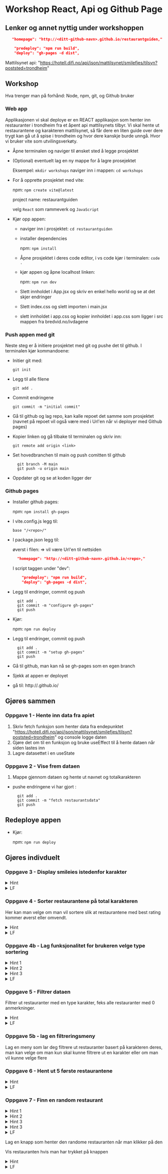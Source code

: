 # Workshop React, Api og Github Page

## Lenker og annet nyttig under workshoppen

```json
   "homepage": "http://<ditt-github-navn>.github.io/restaurantguiden,"
```

```json
    "predeploy": "npm run build",
    "deploy": "gh-pages -d dist",
```

Mattilsynet api: "https://hotell.difi.no/api/json/mattilsynet/smilefjes/tilsyn?poststed=trondheim"

## Workshop

Hva trenger man på forhånd: Node, npm, git, og Github bruker

### Web app

Applikasjonen vi skal deploye er en REACT applikasjon som henter inn restauranter i trondheim fra et åpent api mattilsynets tilbyr. Vi skal hente ut restaurantene og karakteren mattilsynet, så får dere en liten guide over dere trygt kan gå ut å spise i trondheim og hvor dere kanskje burde unngå. Hvor vi bruker vite som utvilingsverkøty.

- Åpne terminalen og naviger til ønsket sted å legge prosjektet

- (Optional) eventuelt lag en ny mappe for å lagre prosejektet

  Eksempel: `mkdir workshops`
  naviger inn i mappen: `cd workshops`

- For å opprette prosjektet med vite:

  npm: `npm create vite@latest`

  project name: restaurantguiden

  velg `React` som rammeverk og `JavaScript`

- Kjør opp appen:

  - naviger inn i prosjektet: `cd restaurantguiden`
  - installer dependencies

    npm: `npm install`

  - Åpne prosjektet i deres code editor, i vs code kjør i terminalen: `code .`

  - kjør appen og åpne localhost linken:

    npm: `npm run dev`

  - Slett innholdet i App.jsx og skriv en enkel hello world og se at det skjer endringer

  - Slett index.css og slett importen i main.jsx
  - slett innholdet i app.css og kopier innholdet i app.css som ligger i src mappen fra bredvid.no/ivdagene

### Push appen med git

Neste steg er å initiere prosjektet med git og pushe det til github. I terminalen kjør kommandoene:

- Initier git med:

  `git init`

- Legg til alle filene

  `git add .`

- Commit endringene

  `git commit -m "initial commit"`

- Gå til github og lag repo, kan kalle repoet det samme som prosjektet (navnet på repoet vil også være med i Url'en når vi deployer med Github pages)
- Kopier linken og gå tilbake til terminalen og skriv inn:

  `git remote add origin <link>`

- Set hovedbranchen til main og push comitten til github

  ```
    git branch -M main
    git push -u origin main
  ```

- Oppdater git og se at koden ligger der

### Github pages

- Installer github pages:

  npm: `npm install gh-pages`

- I vite.config.js legg til:

  `base "/<repo>/"`

- I package.json legg til:

  øverst i filen: => vil være Url'en til nettsiden

  ```json
    "homepage": "http://<ditt-github-navn>.github.io/<repo>,"
  ```

  I script taggen under "dev":

  ```json
      "predeploy": "npm run build",
      "deploy": "gh-pages -d dist",
  ```

- Legg til endringer, commit og push

  ```
    git add .
    git commit -m "configure gh-pages"
    git push
  ```

- Kjør:

  npm: `npm run deploy`

- Legg til endringer, commit og push

  ```
    git add .
    git commit -m "setup gh-pages"
    git push
  ```

- Gå til github, man kan nå se gh-pages som en egen branch

- Sjekk at appen er deployet
- gå til: http://<ditt-github-navn>.github.io/<repo>

## Gjøres sammen

### Oppgave 1 - Hente inn data fra apiet

1. Skriv fetch funksjon som henter data fra endepunktet "https://hotell.difi.no/api/json/mattilsynet/smilefjes/tilsyn?poststed=trondheim" og console logge daten
2. Gjøre det om til en funksjon og bruke useEffect til å hente dataen når siden lastes inn
3. Lagre datasettet i en useState

### Oppgave 2 - Vise frem dataen

1. Mappe gjennom dataen og hente ut navnet og totalkarakteren

- pushe endringene vi har gjort :

  ```
    git add .
    git commit -m "fetch restaurantsdata"
    git push
  ```

## Redeploye appen

- Kjør:

  npm: `npm run deploy`

## Gjøres indivduelt

### Oppgave 3 - Display smileies istedenfor karakter

<details><summary>Hint</summary>

Lag en hjelpe funksjon som omgjør tall til smiley

</details>

<details><summary>LF</summary>

```Javascript
   const getSmiley = (value) => {
    return value == 3 ? "🤮" : value == 2 ? "🤢" : value == 1 ? "🙂" : "🤩";
  };

  {/* .... */}
  <h3>{getSmiley(restaurant.total_karakter)}</h3>
```

</details>

### Oppgave 4 - Sorter restaurantene på total karakteren

Her kan man velge om man vil sortere slik at restaurantene med best rating kommer øverst eller omvendt.

<details><summary>Hint</summary>

Bruk [sort](https://developer.mozilla.org/en-US/docs/Web/JavaScript/Reference/Global_Objects/Array/sort) funksjonen

</details>

<details><summary>LF</summary>

```Javascript
    restaurants
        .sort((a, b) => a.total_karakter - b.total_karakter)
```

</details>

### Oppgave 4b - Lag funksjonalitet for brukeren velge type sortering

<details><summary>Hint 1</summary>

Trekk ut sort i egene funksjoner

</details>

<details><summary>Hint 2</summary>

Lage en handle sort funksjon

</details>

<details><summary>Hint 3</summary>

Lage select som består av options til å kunne velge sortering

</details>

<details><summary>LF</summary>

```Javascript
  const [currentRestaurants, setCurrentRestaurants] = useState(restuarants);
  const [sort, setSort] = useState("Ingen");

  const handleSortDescending = () => {
    setSort("Synkende");
    const data = restaurants.sort((a, b) => a.total_karakter - b.total_karakter);
    setCurrentRestaurants(data);
  };
  const handleSortAscending = () => {
    setSort("Økende" );
    const data = restaurants.sort((a, b) => b.total_karakter - a.total_karakter);
    setCurrentRestaurants(data);
  };

  const handleSort = (event) => {
    if (event.target.value === "Økende") {
      handleSortAscending();
    }
    if (event.target.value === "Synkende") {
      handleSortDescending();
    }
    if (event.target.value === "Ingen") {
      setFilters("Ingen");
      setCurrentRestaurants(restaurants);
    }
  };

  {/* .... */}
  <label>
    <p>Sort restaurants</p>
      <select value={filters.sort} onChange={handleSort}>
        <option>Ingen</option>
        <option>Synkende</option>
        <option>Økende</option>
      </select>
  </label>
```

</details>

### Oppgave 5 - Filtrer dataen

Filtrer ut restauranter med en type karakter, feks alle restauranter med 0 anmerkninger.

<details><summary>Hint</summary>

Bruk [filter](https://developer.mozilla.org/en-US/docs/Web/JavaScript/Reference/Global_Objects/Array/filter) funksjonen

</details>

<details><summary>LF</summary>

```Javascript
    .filter((restaurant) => restaurant.total_karakter === "3")
```

</details>

### Oppgave 5b - lag en filtreringsmeny

Lag en meny som lar deg filtrere ut restauranter basert på karakteren deres, man kan velge om man kun skal kunne filtrere ut en karakter eller om man vil kunne velge flere

### Oppgave 6 - Hent ut 5 første restaurantene

<details><summary>Hint</summary>

Bruk [slice](https://developer.mozilla.org/en-US/docs/Web/JavaScript/Reference/Global_Objects/Array/slice) funksjonen

</details>

<details><summary>LF</summary>

```Javascript
    restaurants.slice(0, 5)
```

</details>

### Oppgave 7 - Finn en random restaurant

<details><summary>Hint 1</summary>

Bruk [Math.random()](https://developer.mozilla.org/en-US/docs/Web/JavaScript/Reference/Global_Objects/Math/random) funksjonen, som gir et random tall mellom 0 og 1

</details>

<details><summary>Hint 2</summary>

Bruk lengden av restaurant listen som max verdi, for å få en verdi mellom 0 og lengden av restaurant listen

</details>

<details><summary>Hint 3</summary>

Bruk Math.floor() for å ikke få desimaler

</details>

<details><summary>Hint 3</summary>

Bruk verdien veriden for å hente ut restauranten på indeksen tilsvarende den randome veriden

</details>

<details><summary>LF</summary>

```Javascript

  function getRandomRestaurants(restaurants) {
    return restaurants[Math.floor(Math.random() * restaurants.length)];
  }

  console.log(getRandomRestaurants(restaurants));
```

</details>

Lag en knapp som henter den randome restauranten når man klikker på den

Vis restauranten hvis man har trykket på knappen

<details><summary>Hint </summary>

Lagre restauranten i en local variabel, og vis informasjonen du ønsker hvis knappen er klikket

</details>

<details><summary>LF</summary>

```Javascript

  const [randomRestaurant, setRandomRestaurant] = useState({});

  function getRandomRestaurant(restaurants) {
    setRandomRestaurant(
      restaurants[Math.floor(Math.random() * restaurants.length)]
    );
  }

  {/* .... */}
  <button
    className="random-button"
    onClick={() => getRandomRestaurant(restaurants)}
    >
        random restaurant
    </button>
    {randomRestaurant && (
        <h1>{randomRestaurant.navn}</h1>
    )}
```

</details>
